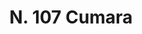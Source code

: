 ---
title: "N. 107 Cumara"
permalink: "/edition/plant107/"
plant-name: "N. 107"
plant-number: "107"
plant-xml: "/assets/xml/plant107.xml"
plant-img1: "/assets/img/plant107_verso.jpg"
plant-img2: "/assets/img/plant107.jpg"
plant-title: "N. 107 Cumara"
plant-wfo-link: "http://www.worldfloraonline.org/taxon/wfo-0000543204"
plant-kew-link: ""
plant-taxon-content: "Arbutus Unedo L."
layout: single-xml
---